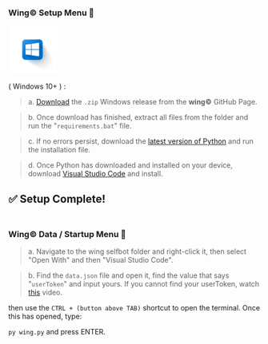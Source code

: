 
### Wing© Setup Menu 📄

![win_logo](https://github.com/cartischopppa/wingselfbot/blob/master/win_logo%20(1).png)

( Windows 10+ ) :

> a. [Download](https://github.com/cartischopppa/wingselfbot/releases/tag/v1.02.3) the `.zip` Windows release from the **wing©** GitHub Page.

> b. Once download has finished, extract all files from the folder and run the "`requirements.bat`" file.

> c. If no errors persist, download the [latest version of Python](https://www.python.org/downloads/) and run the installation file.

> d. Once Python has downloaded and installed on your device, download [Visual Studio Code](https://code.visualstudio.com/) and install.
> 
:white_check_mark: Setup Complete!
<br>
<br>
---

### Wing© Data / Startup Menu 📄


> a. Navigate to the wing selfbot folder and right-click it, then select "Open With" and then "Visual Studio Code".

> b. Find the `data.json` file and open it, find the value that says "`userToken`" and input yours. If you cannot find your userToken, watch [this]() video.



then use the `CTRL + (button above TAB)` shortcut to open the terminal. Once this has opened, type:

`py wing.py` and press ENTER.
